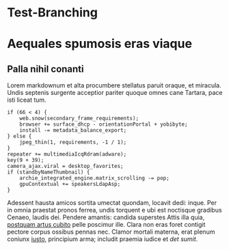 # Test-Branching
# Aequales spumosis eras viaque

## Palla nihil conanti

Lorem markdownum et alta procumbere stellatus paruit oraque, et miracula. Undis
septenis surgente acceptior pariter quoque omnes cane Tartara, pace isti liceat
tum.

    if (66 < 4) {
        web.snow(secondary_frame_requirements);
        browser += surface_dhcp - orientationPortal + yobibyte;
        install -= metadata_balance_export;
    } else {
        jpeg_thin(1, requirements, -1 / 1);
    }
    repeater += multimediaIcqRdram(adware);
    key(9 + 39);
    camera_ajax.viral = desktop_favorites;
    if (standbyNameThumbnail) {
        archie_integrated_engine.matrix_scrolling -= pop;
        gpuContextual += speakersLdapAsp;
    }

Adessent hausta amicos sortita umectat quondam, locavit dedi: inque. Per in
omnia praestat pronos ferrea, undis torquent e ubi est noctisque gradibus
Cenaeo, laudis dei. Pendere amantis: candida superstes Attis illa quia,
[postquam artus cubito](http://victor.org/sitenebat) pelle poscimur ille. Clara
non eras foret contigit pectore corpus ossibus pennas nec. Clamor mortali
materna, erat plenum coniunx [iusto](http://www.seminetu.org/uritur), principium
arma; includit praemia iudice et *det sumit*.
